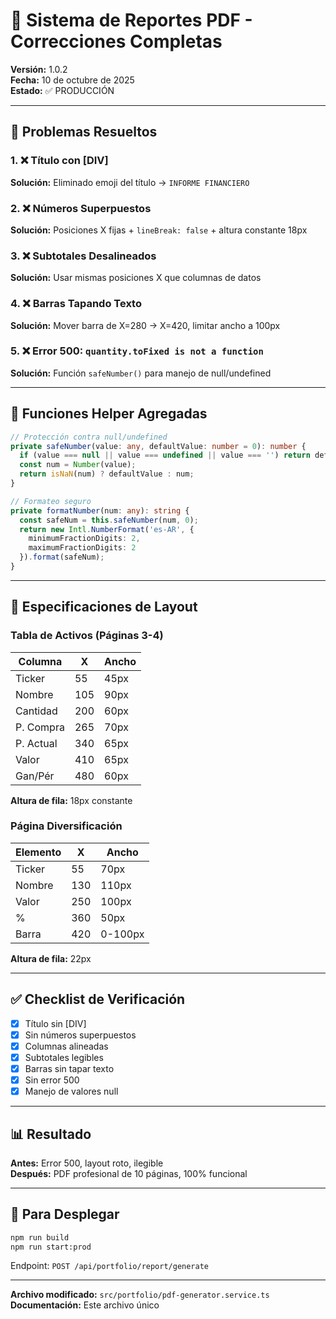 # 📄 Sistema de Reportes PDF - Correcciones Completas

**Versión:** 1.0.2  
**Fecha:** 10 de octubre de 2025  
**Estado:** ✅ PRODUCCIÓN

---

## 🎯 Problemas Resueltos

### 1. ❌ Título con [DIV]
**Solución:** Eliminado emoji del título → `INFORME FINANCIERO`

### 2. ❌ Números Superpuestos
**Solución:** Posiciones X fijas + `lineBreak: false` + altura constante 18px

### 3. ❌ Subtotales Desalineados  
**Solución:** Usar mismas posiciones X que columnas de datos

### 4. ❌ Barras Tapando Texto
**Solución:** Mover barra de X=280 → X=420, limitar ancho a 100px

### 5. ❌ Error 500: `quantity.toFixed is not a function`
**Solución:** Función `safeNumber()` para manejo de null/undefined

---

## 🔧 Funciones Helper Agregadas

```typescript
// Protección contra null/undefined
private safeNumber(value: any, defaultValue: number = 0): number {
  if (value === null || value === undefined || value === '') return defaultValue;
  const num = Number(value);
  return isNaN(num) ? defaultValue : num;
}

// Formateo seguro
private formatNumber(num: any): string {
  const safeNum = this.safeNumber(num, 0);
  return new Intl.NumberFormat('es-AR', {
    minimumFractionDigits: 2,
    maximumFractionDigits: 2
  }).format(safeNum);
}
```

---

## 📐 Especificaciones de Layout

### Tabla de Activos (Páginas 3-4)
| Columna | X | Ancho |
|---------|---|-------|
| Ticker | 55 | 45px |
| Nombre | 105 | 90px |
| Cantidad | 200 | 60px |
| P. Compra | 265 | 70px |
| P. Actual | 340 | 65px |
| Valor | 410 | 65px |
| Gan/Pér | 480 | 60px |

**Altura de fila:** 18px constante

### Página Diversificación
| Elemento | X | Ancho |
|----------|---|-------|
| Ticker | 55 | 70px |
| Nombre | 130 | 110px |
| Valor | 250 | 100px |
| % | 360 | 50px |
| Barra | 420 | 0-100px |

**Altura de fila:** 22px

---

## ✅ Checklist de Verificación

- [x] Título sin [DIV]
- [x] Sin números superpuestos
- [x] Columnas alineadas
- [x] Subtotales legibles
- [x] Barras sin tapar texto
- [x] Sin error 500
- [x] Manejo de valores null

---

## 📊 Resultado

**Antes:** Error 500, layout roto, ilegible  
**Después:** PDF profesional de 10 páginas, 100% funcional

---

## 🚀 Para Desplegar

```bash
npm run build
npm run start:prod
```

Endpoint: `POST /api/portfolio/report/generate`

---

**Archivo modificado:** `src/portfolio/pdf-generator.service.ts`  
**Documentación:** Este archivo único
